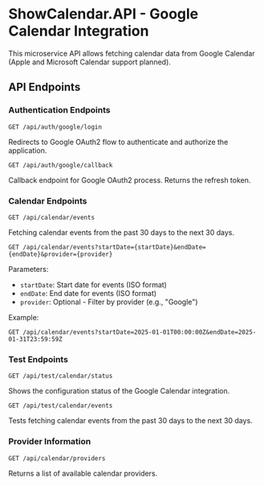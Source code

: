 # ShowCalendar.API - Google Calendar Integration

This microservice API allows fetching calendar data from Google Calendar (Apple and Microsoft Calendar support planned).

## API Endpoints

### Authentication Endpoints

```
GET /api/auth/google/login
```

Redirects to Google OAuth2 flow to authenticate and authorize the application.

```
GET /api/auth/google/callback
```

Callback endpoint for Google OAuth2 process. Returns the refresh token.

### Calendar Endpoints

```
GET /api/calendar/events
```

Fetching calendar events from the past 30 days to the next 30 days.

```
GET /api/calendar/events?startDate={startDate}&endDate={endDate}&provider={provider}
```

Parameters:

- `startDate`: Start date for events (ISO format)
- `endDate`: End date for events (ISO format)
- `provider`: Optional - Filter by provider (e.g., "Google")

Example:

```
GET /api/calendar/events?startDate=2025-01-01T00:00:00Z&endDate=2025-01-31T23:59:59Z
```

### Test Endpoints

```
GET /api/test/calendar/status
```

Shows the configuration status of the Google Calendar integration.

```
GET /api/test/calendar/events
```

Tests fetching calendar events from the past 30 days to the next 30 days.

### Provider Information

```
GET /api/calendar/providers
```

Returns a list of available calendar providers.
